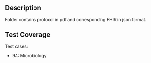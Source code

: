 ## Description

Folder contains protocol in pdf and corresponding FHIR in json format.

## Test Coverage

Test cases: 
* 9A: Microbiology
